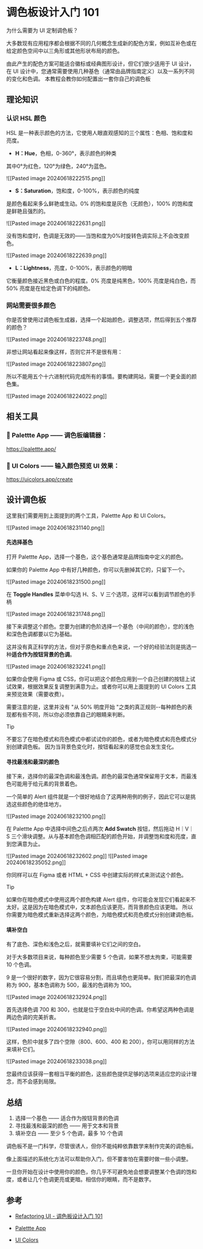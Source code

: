 # 调色板设计入门 101

为什么需要为 UI 定制调色板？

大多数现有应用程序都会根据不同的几何概念生成新的配色方案，例如互补色或在给定颜色空间中以三角形或其他形状布局的颜色。

由此产生的配色方案可能适合徽标或经典图形设计，但它们很少适用于 UI 设计，在 UI 设计中，您通常需要使用几种基色（通常由品牌指南定义）以及一系列不同的变化和色调。
本教程会教你如何配置出一套你自己的调色板

## 理论知识

### 认识 HSL 颜色

HSL 是一种表示颜色的方法，它使用人眼直观感知的三个属性：色相、饱和度和亮度。

- **H：Hue**，色相，0-360°，表示颜色的种类

其中0°为红色，120°为绿色，240°为蓝色。

![[Pasted image 20240618222515.png]]

- **S：Saturation**，饱和度，0-100%，表示颜色的纯度

是颜色看起来多么鲜艳或生动。0% 的饱和度是灰色（无颜色），100% 的饱和度是鲜艳且强烈的。

![[Pasted image 20240618222631.png]]

没有饱和度时，色调是无效的——当饱和度为0%时旋转色调实际上不会改变颜色。

![[Pasted image 20240618222639.png]]

- **L：Lightness**，亮度，0-100%，表示颜色的明暗

它衡量颜色接近黑色或白色的程度。0% 亮度是纯黑色，100% 亮度是纯白色，而50% 亮度是在给定色调下的纯颜色。

### 网站需要很多颜色

你是否曾使用过调色板生成器，选择一个起始颜色，调整选项，然后得到五个推荐的颜色？

![[Pasted image 20240618223748.png]]

非想让网站看起来像这样，否则它并不是很有用：

![[Pasted image 20240618223807.png]]

所以不能用五个十六进制代码完成所有的事情。要构建网站，需要一个更全面的颜色集。

![[Pasted image 20240618224022.png]]

## 相关工具

### 🎨 Palettte App —— 调色板编辑器：
https://palettte.app/

### 🍱 UI Colors —— 输入颜色预览 UI 效果：
https://uicolors.app/create

## 设计调色板

这里我们需要用到上面提到的两个工具，Palettte App 和 UI Colors。

![[Pasted image 20240618231140.png]]

#### 先选择基色

打开 Palettte App，选择一个基色，这个基色通常是品牌指南中定义的颜色。

如果你的 Palettte App 中有好几种颜色，你可以先删掉其它的，只留下一个。

![[Pasted image 20240618231500.png]]

在 **Toggle Handles** 菜单中勾选 H、S、V 三个选项，这样可以看到调节颜色的手柄

![[Pasted image 20240618231748.png]]

接下来调整这个颜色。您要为创建的色阶选择一个基色（中间的颜色），您的浅色和深色色调都要以它为基础。

这并没有真正科学的方法，但对于原色和重点色来说，一个好的经验法则是挑选一种**适合作为按钮背景的色调**。

![[Pasted image 20240618232241.png]]

如果你会使用 Figma 或 CSS，你可以把这个颜色应用到一个自己创建的按钮上试试效果，根据效果反复调整到满意为止。或者你可以用上面提到的 UI Colors 工具来预览效果（需要收费）。

需要注意的是，这里并没有 "从 50% 明度开始 "之类的真正规则--每种颜色的表现都有些不同，所以你必须依靠自己的眼睛来判断。

> [!TIP]
> 不要忘了在暗色模式和亮色模式中都试试你的颜色，或者为暗色模式和亮色模式分别创建调色板。
> 因为当背景色变化时，按钮看起来的感觉也会发生变化。

#### 寻找最浅和最深的颜色

接下来，选择你的最深色调和最浅色调。颜色的最深色通常保留用于文本，而最浅色可能用于给元素的背景着色。

一个简单的 Alert 组件就是一个很好地结合了这两种用例的例子，因此它可以是挑选这些颜色的绝佳地方。

![[Pasted image 20240618232100.png]]

在 Palettte App 中选择中间色之后点两次 **Add Swatch** 按钮，然后拖动 H｜V｜S 三个滑块调整。从与基本颜色色调相匹配的颜色开始，并调整饱和度和亮度，直到您满意为止。

![[Pasted image 20240618232602.png]]
![[Pasted image 20240618235052.png]]

你同样可以在 Figma 或者 HTML + CSS 中创建实际的样式来测试这个颜色。

> [!TIP]
> 如果你在暗色模式中使用这两个颜色构建 Alert 组件，你可能会发现它们看起来不太好。这是因为在暗色模式中，文本颜色应该更亮，而背景颜色应该更暗。
> 所以你需要为暗色模式重新选择这两个颜色，为暗色模式和亮色模式分别创建调色板。

#### 填补空白

有了底色、深色和浅色之后，就需要填补它们之间的空白。

对于大多数项目来说，每种颜色至少需要 5 个色调，如果不想太拘束，可能需要 10 个色调。

9 是一个很好的数字，因为它很容易分割，而且填色也更简单。我们把最深的色调称为 900，基本色调称为 500，最浅的色调称为 100。

![[Pasted image 20240618232924.png]]

首先选择色调 700 和 300，也就是位于空白处中间的色调。你希望这两种色调是两边色调的完美折衷。

![[Pasted image 20240618232940.png]]

这样，色阶中就多了四个空隙（800、600、400 和 200），你可以用同样的方法来填补它们。

![[Pasted image 20240618233038.png]]

您最终应该获得一套相当平衡的颜色，这些颜色提供足够的选项来适应您的设计理念，而不会感到局限。

## 总结

1. 选择一个基色 —— 适合作为按钮背景的色调
2. 寻找最浅和最深的颜色 —— 用于文本和背景
3. 填补空白 —— 至少 5 个色调，最多 10 个色调

调色板不是一门科学，尽管很诱人，但你不能纯粹依靠数学来制作完美的调色板。

像上面描述的系统化方法可以帮助你入门，但不要害怕在需要时做一些小调整。

一旦你开始在设计中使用你的颜色，你几乎不可避免地会想要调整某个色调的饱和度，或者让几个色调更亮或更暗。相信你的眼睛，而不是数字。

## 参考

- [Refactoring UI - 调色板设计入门 101](https://refactoringui.com/previews/building-your-color-palette/)

- [Palettte App](https://palettte.app/)

- [UI Colors](https://uicolors.app/create)
